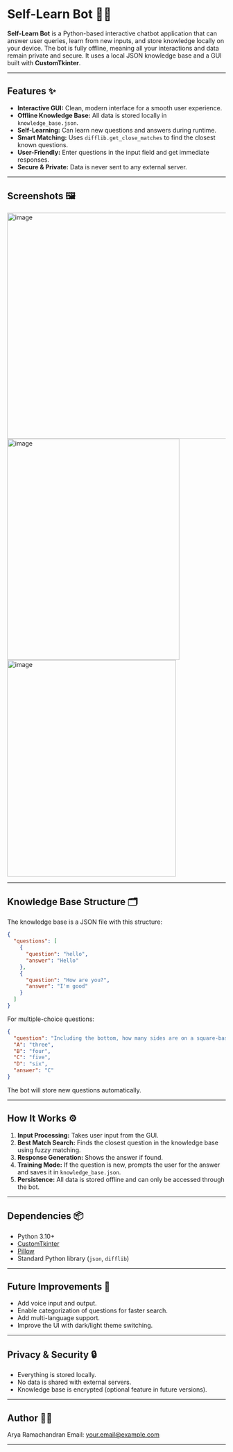 # Self-Learn Bot 🧠🤖

**Self-Learn Bot** is a Python-based interactive chatbot application that can answer user queries, learn from new inputs, and store knowledge locally on your device. The bot is fully offline, meaning all your interactions and data remain private and secure. It uses a local JSON knowledge base and a GUI built with **CustomTkinter**.

---

## Features ✨

* **Interactive GUI:** Clean, modern interface for a smooth user experience.
* **Offline Knowledge Base:** All data is stored locally in `knowledge_base.json`.
* **Self-Learning:** Can learn new questions and answers during runtime.
* **Smart Matching:** Uses `difflib.get_close_matches` to find the closest known questions.
* **User-Friendly:** Enter questions in the input field and get immediate responses.
* **Secure & Private:** Data is never sent to any external server.

---

## Screenshots 🖼️

<img width="783" height="521" alt="image" src="https://github.com/user-attachments/assets/a36edc33-7159-4e71-8b80-15e38fcf219d" />
<img width="397" height="510" alt="image" src="https://github.com/user-attachments/assets/8fcb11f0-b6f2-4311-9227-049bcef581ca" />
<img width="389" height="499" alt="image" src="https://github.com/user-attachments/assets/fbec6ad0-bf60-4e68-aab8-ea9bb3cc74ee" />



---

## Knowledge Base Structure 🗂️

The knowledge base is a JSON file with this structure:

```json
{
  "questions": [
    {
      "question": "hello",
      "answer": "Hello"
    },
    {
      "question": "How are you?",
      "answer": "I'm good"
    }
  ]
}
```

For multiple-choice questions:

```json
{
  "question": "Including the bottom, how many sides are on a square-based pyramid?",
  "A": "three",
  "B": "four",
  "C": "five",
  "D": "six",
  "answer": "C"
}
```

The bot will store new questions automatically.

---

## How It Works ⚙️

1. **Input Processing:** Takes user input from the GUI.
2. **Best Match Search:** Finds the closest question in the knowledge base using fuzzy matching.
3. **Response Generation:** Shows the answer if found.
4. **Training Mode:** If the question is new, prompts the user for the answer and saves it in `knowledge_base.json`.
5. **Persistence:** All data is stored offline and can only be accessed through the bot.

---

## Dependencies 📦

* Python 3.10+
* [CustomTkinter](https://github.com/TomSchimansky/CustomTkinter)
* [Pillow](https://pillow.readthedocs.io/)
* Standard Python library (`json`, `difflib`)

---

## Future Improvements 🔧

* Add voice input and output.
* Enable categorization of questions for faster search.
* Add multi-language support.
* Improve the UI with dark/light theme switching.

---

## Privacy & Security 🔒

* Everything is stored locally.
* No data is shared with external servers.
* Knowledge base is encrypted (optional feature in future versions).


---

## Author 👨‍💻

Arya Ramachandran
Email: [your.email@example.com](mailto:aryatheauthor@gmail.com)

---
